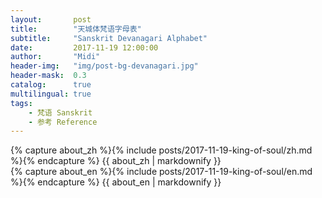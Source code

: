 ```yaml
---
layout:       post
title:        "天城体梵语字母表"
subtitle:     "Sanskrit Devanagari Alphabet"
date:         2017-11-19 12:00:00
author:       "Midi"
header-img:   "img/post-bg-devanagari.jpg"
header-mask:  0.3
catalog:      true
multilingual: true
tags:
    - 梵语 Sanskrit
    - 参考 Reference
---
```


<!-- Chinese Version -->
<div class="zh post-container">
    {% capture about_zh %}{% include posts/2017-11-19-king-of-soul/zh.md %}{% endcapture %}
    {{ about_zh | markdownify }}
</div>

<!-- English Version -->
<div class="en post-container">
    {% capture about_en %}{% include posts/2017-11-19-king-of-soul/en.md %}{% endcapture %}
    {{ about_en | markdownify }}
</div>
